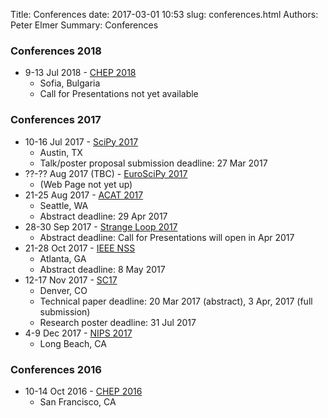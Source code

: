 Title: Conferences
date: 2017-03-01 10:53
slug: conferences.html
Authors: Peter Elmer
Summary: Conferences

### Conferences 2018

   * 9-13 Jul 2018 - [CHEP 2018](http://chep2018.org/)
     * Sofia, Bulgaria
     * Call for Presentations not yet available

### Conferences 2017

   * 10-16 Jul 2017 - [SciPy 2017](https://www.eiseverywhere.com//ehome/220975)
     * Austin, TX
     * Talk/poster proposal submission deadline: 27 Mar 2017
   * ??-?? Aug 2017 (TBC) - [EuroSciPy 2017](https://www.euroscipy.org)
     * (Web Page not yet up)
   * 21-25 Aug 2017 - [ACAT 2017](https://indico.cern.ch/event/567550/)
     * Seattle, WA
     * Abstract deadline: 29 Apr 2017
   * 28-30 Sep 2017 - [Strange Loop 2017](http://www.thestrangeloop.com/)
     * Abstract deadline: Call for Presentations will open in Apr 2017
   * 21-28 Oct 2017 - [IEEE NSS](http://www.nss-mic.org/2017/welcome.asp)
     * Atlanta, GA
     * Abstract deadline: 8 May 2017
   * 12-17 Nov 2017 - [SC17](http://sc17.supercomputing.org)
     * Denver, CO
     * Technical paper deadline: 20 Mar 2017 (abstract), 3 Apr, 2017 (full submission)
     * Research poster deadline: 31 Jul 2017
   * 4-9 Dec 2017 - [NIPS 2017](https://nips.cc)
     * Long Beach, CA

### Conferences 2016

   * 10-14 Oct 2016 - [CHEP 2016](http://chep2016.org/)
     * San Francisco, CA



